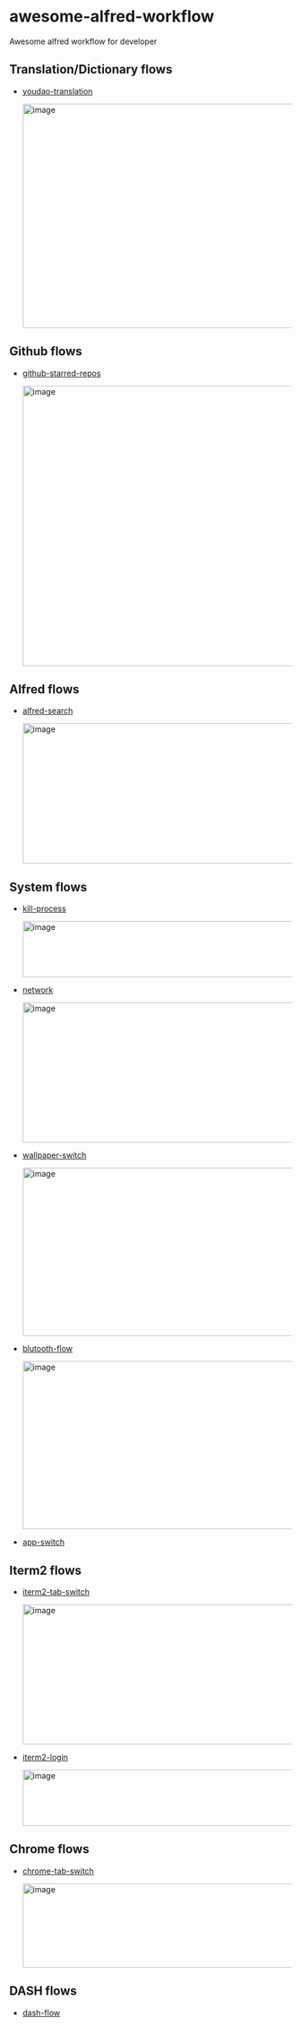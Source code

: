 # awesome-alfred-workflow
Awesome alfred workflow for developer

## Translation/Dictionary flows
*  [youdao-translation](https://github.com/wensonsmith/YoudaoTranslator)

   <img width="500" height="400" alt="image" src="https://user-images.githubusercontent.com/63107263/154469580-5c7fd7ff-f055-405c-9519-7c5bc69fdcf8.png">

## Github flows
* [github-starred-repos](https://github.com/stroebjo/alfred-github-stars)
  
  <img width="500" height="500" alt="image" src="https://user-images.githubusercontent.com/63107263/154469981-95d43811-55f9-49ac-a527-c157f933dd0b.png">

## Alfred flows
* [alfred-search](https://github.com/Acidham/search-alfred-workflows)

  <img width="500" height="250" alt="image" src="https://user-images.githubusercontent.com/63107263/154470277-8e60f0ac-c35e-4e08-b032-a0124de06b73.png">
## System flows
* [kill-process](https://www.packal.org/workflow/kill-process)

  <img width="500" height="100" alt="image" src="https://user-images.githubusercontent.com/63107263/154470474-d05b840e-5519-4f37-b348-ae7fc5585fad.png">
* [network](https://github.com/mrodalgaard/alfred-network-workflow)

  <img width="500" height="250" alt="image" src="https://user-images.githubusercontent.com/63107263/154470995-4f080d3b-cb4d-4079-8476-553c1eac7cc8.png">
* [wallpaper-switch](https://github.com/o98k-ok/cim-flow)

  <img width="500" height="300" alt="image" src="https://user-images.githubusercontent.com/63107263/154473887-8112e3a7-78ce-4586-9137-12b0962e24df.gif">
* [blutooth-flow](https://github.com/o98k-ok/bluetooth-flow)

  <img width="500" height="300" alt="image" src="https://user-images.githubusercontent.com/63107263/154477390-d8580ce0-4314-425a-ae2d-2d9eac040f03.gif">
* [app-switch](https://github.com/o98k-ok/app-switch-flow)

## Iterm2 flows
* [iterm2-tab-switch](https://github.com/florianeckerstorfer/alfred-iterm2-tabs)

  <img width="500" height="250" alt="image" src="https://user-images.githubusercontent.com/63107263/154470803-3882430a-e56f-4a71-9a4d-1afea5341027.png">
* [iterm2-login](https://github.com/o98k-ok/iterm-flow)

  <img width="500" height="100" alt="image" src="https://user-images.githubusercontent.com/63107263/154475162-4f4a3ac4-5688-41cb-a77f-7556b62dc1a8.png">

## Chrome flows
* [chrome-tab-switch](https://github.com/epilande/alfred-browser-tabs)

  <img width="500" height="150" alt="image" src="https://user-images.githubusercontent.com/63107263/154471044-8acc3c04-4a1d-4cc3-affb-8c9c9e15b52b.png">

## DASH flows
* [dash-flow](https://github.com/Kapeli/Dash-Alfred-Workflow)
